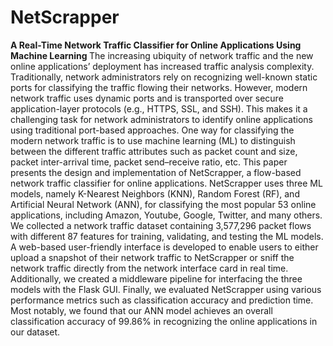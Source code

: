 # NetScrapper
<b>  A Real-Time Network Traffic Classifier for Online Applications Using Machine Learning </b>
The increasing ubiquity of network traffic and the new online applications’ deployment has increased traffic analysis complexity. Traditionally, network administrators rely on recognizing well-known static ports for classifying the traffic flowing their networks. However, modern network traffic uses dynamic ports and is transported over secure application-layer protocols (e.g., HTTPS, SSL, and SSH). This makes it a challenging task for network administrators to identify online applications using traditional port-based approaches. One way for classifying the modern network traffic is to use machine learning (ML) to distinguish between the different traffic attributes such as packet count and size, packet inter-arrival time, packet send–receive ratio, etc. This paper presents the design and implementation of NetScrapper, a flow-based network traffic classifier for online applications. NetScrapper uses three ML models, namely K-Nearest Neighbors (KNN), Random Forest (RF), and Artificial Neural Network (ANN), for classifying the most popular 53 online applications, including Amazon, Youtube, Google, Twitter, and many others. We collected a network traffic dataset containing 3,577,296 packet flows with different 87 features for training, validating, and testing the ML models. A web-based user-friendly interface is developed to enable users to either upload a snapshot of their network traffic to NetScrapper or sniff the network traffic directly from the network interface card in real time. Additionally, we created a middleware pipeline for interfacing the three models with the Flask GUI. Finally, we evaluated NetScrapper using various performance metrics such as classification accuracy and prediction time. Most notably, we found that our ANN model achieves an overall classification accuracy of 99.86% in recognizing the online applications in our dataset. 
